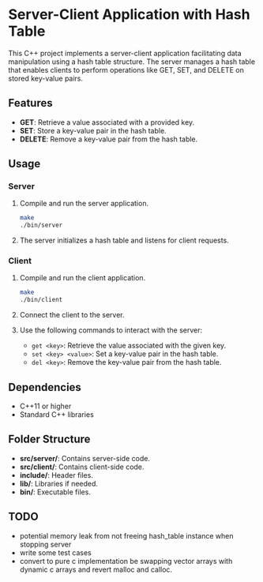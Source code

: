 # Server-Client Application with Hash Table

This C++ project implements a server-client application facilitating data manipulation using a hash table structure. The server manages a hash table that enables clients to perform operations like GET, SET, and DELETE on stored key-value pairs.

## Features

- **GET**: Retrieve a value associated with a provided key.
- **SET**: Store a key-value pair in the hash table.
- **DELETE**: Remove a key-value pair from the hash table.

## Usage

### Server
1. Compile and run the server application.
    ```bash
    make
    ./bin/server
    ```

2. The server initializes a hash table and listens for client requests.

### Client
1. Compile and run the client application.
    ```bash
    make
    ./bin/client
    ```

2. Connect the client to the server.
3. Use the following commands to interact with the server:
    - `get <key>`: Retrieve the value associated with the given key.
    - `set <key> <value>`: Set a key-value pair in the hash table.
    - `del <key>`: Remove the key-value pair from the hash table.

## Dependencies
- C++11 or higher
- Standard C++ libraries

## Folder Structure
- **src/server/**: Contains server-side code.
- **src/client/**: Contains client-side code.
- **include/**: Header files.
- **lib/**: Libraries if needed.
- **bin/**: Executable files.

## TODO

- potential memory leak from not freeing hash_table instance when stopping server
- write some test cases
- convert to pure c implementation be swapping vector arrays with dynamic c arrays and revert malloc and calloc.